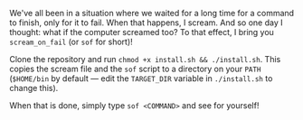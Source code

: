 We've all been in a situation where we waited for a long time for a command to finish, only for it to fail. When that happens, I scream. And so one day I thought: what if the computer screamed too? To that effect, I bring you `scream_on_fail` (or `sof` for short)!

Clone the repository and run `chmod +x install.sh && ./install.sh`. This copies the scream file and the `sof` script to a directory on your `PATH` (`$HOME/bin` by default — edit the `TARGET_DIR` variable in `./install.sh` to change this).

When that is done, simply type `sof <COMMAND>` and see for yourself!
